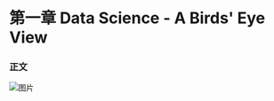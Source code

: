 
# 第一章     Data Science - A Birds' Eye View

### 正文
![图片](https://github.com/yanjiusheng2018/dlt/blob/master/src/content/Chapter01/timg.jpg)

